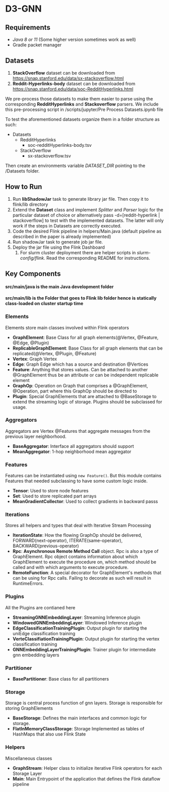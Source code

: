 # D3-GNN
## Requirements
- *Java 8 or 11* (Some higher version sometimes work as well)
- Gradle packet manager

## Datasets
1. **StackOverflow** dataset can be downloaded from https://snap.stanford.edu/data/sx-stackoverflow.html
2. **Reddit-Hyperlinks-body** dataset can be downloaded from https://snap.stanford.edu/data/soc-RedditHyperlinks.html

We pre-process those datasets to make them easier to parse using the corresponding **RedditHyperlinks** and **Stackoverflow** parsers.
We include this pre-processing script in /scripts/jupyter/Pre Process Datasets.ipynb file

To test the aforementioned datasets organize them in a folder structure as such:
- Datasets
  - RedditHyperlinks
    - soc-redditHyperlinks-body.tsv
  - StackOverflow
    - sx-stackoverflow.tsv

Then create an environments variable _DATASET_DIR_ pointing to the /Datasets folder.

## How to Run
1. Run **libShadowJar** task to generate library jar file. Then copy it to flink/lib directory 
2. Extend the **Dataset** class and implement _Splitter_ and _Parser_ logic for the particular dataset of choice or alternatively pass -d=[reddit-hyperlink | stackoverflow] to test with the implemented datasets. The latter will only work if the steps in Datasets are correctly executed.
3. Code the desired Flink pipeline in helpers/Main.java (default pipeline as described in the paper is already implemented)
4. Run shadowJar task to generate job jar file. 
5. Deploy the jar file using the Flink Dashboard
   1. For slurm cluster deployment there are helper scripts in _slurm-config/flink_. Read the corresponding README for instructions.
   

## Key Components
#### **src/main/java** is the main Java development folder
#### **src/main/lib** is the Folder that goes to Flink lib folder hence is statically class-loaded on cluster startup time
### Elements
Elements store main classes involved within Flink operators
- **GraphElement**: Base Class for all graph elements(@Vertex, @Feature, @Edge, @Plugin)
- **ReplicableGraphElement**: Base Class for all graph elements that can be replicated(@Vertex, @Plugin, @Feature)
- **Vertex**: Graph Vertex
- **Edge**: Graph Edge which has a source and destination @Vertices
- **Feature**: Anything that stores values. Can be attached to another @GraphElement thus be an attribute or can be independent replicable element
- **GraphOp**: Operation on Graph that comprises a @GraphElement, @Operation, part where this GraphOp should be directed to
- **Plugin**: Special GraphElements that are attached to @BaseStorage to extend the streaming logic of storage. Plugins should be subclassed for usage.
### Aggregators
Aggregators are Vertex @Features that aggregate messages from the previous layer neighborhood.
- **BaseAggregator**: Interface all aggregators should support
- **MeanAggregator**: 1-hop neighborhood mean aggregator

### Features
Features can be instantiated using `new Feature()`. But this module contains Features that needed subclassing to have some custom logic inside.
- **Tensor**: Used to store node features
- **Set**: Used to store replicated part arrays
- **MeanGradientCollector**: Used to collect gradients in backward passs

### Iterations
Stores all helpers and types that deal with Iterative Stream Processing
- **IterationState**: How the flowing GraphOp should be delivered, FORWARD(next-operator), ITERATE(same-operator), BACKWARD(previous-operator)
- **Rpc**: **Asynchronous Remote Method Call** object. Rpc is also a type of GraphElement. Rpc object contains information about which GraphElement to execute the procedure on, which method should be called and with which arguments to execute procedure.
- **RemoteFunction**: A special decorator for GraphElement's methods that can be using for Rpc calls. Failing to decorate as such will result in RuntimeErrors.
### Plugins
All the Plugins are contianed here
- **StreamingGNNEmbeddingLayer**: Streaming Inference plugin
- **WindowedGNNEmbeddingLayer**: Windowed Inference plugin
- **EdgeClassificationTrainingPlugin**: Output plugin for starting the uniEdge classification training
- **VerteClassifiationTrainingPlugin**: Output plugin for starting the vertex classification training
- **GNNEmbeddingLayerTrainingPlugin**: Trainer plugin for intermediate gnn embedding layers
### Partitioner
- **BasePartitioner**: Base class for all partitioners
### Storage
Storage is central process function of gnn layers. Storage is responsible for storing GraphElements
- **BaseStorage**: Defines the main interfaces and common logic for storage.
- **FlatInMemoryClassStorage**: Storage Implemented as tables of HashMaps that also use Flink State
### Helpers
Miscellaneous classes
- **GraphStream**: Helper class to initialize iterative Flink operators for each Storage Layer
- **Main**: Main Entrypoint of the application that defines the Flink dataflow pipeline